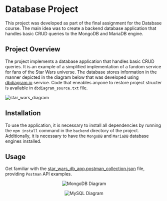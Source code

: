 # Database Project

This project was developed as part of the final assignment for the Database course. The main idea was to create a backend database application that handles basic CRUD queries to the MongoDB and MariaDB engine.
## Project Overview

The project implements a database application that handles basic CRUD queries. It is an example of a simplified implementation of a fandom service for fans of the Star Wars universe.
The database stores information in the manner depicted in the diagram below that was developed using [dbdiagram.io](https://dbdiagram.io/home) service. Code that eneables anyone to restore project structer is available in `dbdiagram_source.txt` file.

![star_wars_diagram](https://github.com/kacperpap/star-wars-fandom-db/assets/64956354/d0b2ed2e-3c65-472b-8946-be78c10f5a54)

## Installation

To use the application, it is necessary to install all dependencies by running the `npm install` command in the `backend` directory of the project. Additionally, it is necessary to have the `MongoDB` and `MariaDB` database engines installed.

## Usage

Get familiar with the [star_wars_db_app.postman_collection.json](https://github.com/kacperpap/star-wars-fandom-db/blob/master/star_wars_db_app.postman_collection.json) file, providing `Postman` API examples.

<p align="center">
  <img src="https://github.com/kacperpap/star-wars-fandom-db/assets/64956354/80c24b6d-a7c9-488f-9c78-b3d16907a061" alt="MongoDB Diagram">
</p>

<p align="center">
  <img src="https://github.com/kacperpap/star-wars-fandom-db/assets/64956354/8d7f80a5-6413-4de8-918b-efdb977d399f" alt="MySQL Diagram">
</p>

